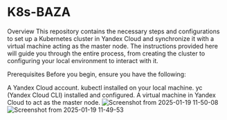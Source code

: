 # K8s-BAZA
Overview
This repository contains the necessary steps and configurations to set up a Kubernetes cluster in Yandex Cloud and synchronize it with a virtual machine acting as the master node. The instructions provided here will guide you through the entire process, from creating the cluster to configuring your local environment to interact with it.

Prerequisites
Before you begin, ensure you have the following:

A Yandex Cloud account.
kubectl installed on your local machine.
yc (Yandex Cloud CLI) installed and configured.
A virtual machine in Yandex Cloud to act as the master node.
![Screenshot from 2025-01-19 11-50-08](https://github.com/user-attachments/assets/a6342cfe-cb04-4c00-835c-56643dba65d9)
![Screenshot from 2025-01-19 11-49-53](https://github.com/user-attachments/assets/37d40ef5-e3d4-43c2-87b4-4bab0e14f149)
